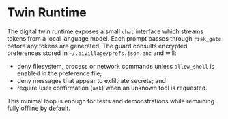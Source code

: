 # Twin Runtime

The digital twin runtime exposes a small `chat` interface which streams tokens
from a local language model.  Each prompt passes through `risk_gate` before any
tokens are generated.  The guard consults encrypted preferences stored in
`~/.aivillage/prefs.json.enc` and will:

- deny filesystem, process or network commands unless `allow_shell` is enabled
  in the preference file;
- deny messages that appear to exfiltrate secrets; and
- require user confirmation (`ask`) when an unknown tool is requested.

This minimal loop is enough for tests and demonstrations while remaining fully
offline by default.

